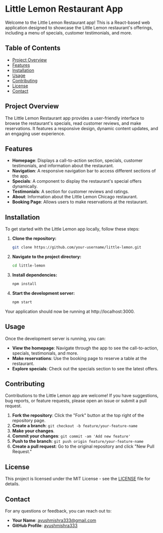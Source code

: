 # Little Lemon Restaurant App

Welcome to the Little Lemon Restaurant app! This is a React-based web application designed to showcase the Little Lemon restaurant's offerings, including a menu of specials, customer testimonials, and more.

## Table of Contents

- [Project Overview](#project-overview)
- [Features](#features)
- [Installation](#installation)
- [Usage](#usage)
- [Contributing](#contributing)
- [License](#license)
- [Contact](#contact)

## Project Overview

The Little Lemon Restaurant app provides a user-friendly interface to browse the restaurant's specials, read customer reviews, and make reservations. It features a responsive design, dynamic content updates, and an engaging user experience.

## Features

- **Homepage**: Displays a call-to-action section, specials, customer testimonials, and information about the restaurant.
- **Navigation**: A responsive navigation bar to access different sections of the app.
- **Specials**: A component to display the restaurant's special offers dynamically.
- **Testimonials**: A section for customer reviews and ratings.
- **About**: Information about the Little Lemon Chicago restaurant.
- **Booking Page**: Allows users to make reservations at the restaurant.

## Installation

To get started with the Little Lemon app locally, follow these steps:

1. **Clone the repository:**

    ```bash
   git clone https://github.com/your-username/little-lemon.git
    
2. **Navigate to the project directory:**

   ```bash
   cd little-lemon

4. **Install dependencies:**

   ```bash
   npm install
   
5. **Start the development server:**
   
   ```bash
   npm start

Your application should now be running at http://localhost:3000.

## Usage

Once the development server is running, you can:

- **View the homepage**: Navigate through the app to see the call-to-action, specials, testimonials, and more.
- **Make reservations**: Use the booking page to reserve a table at the restaurant.
- **Explore specials**: Check out the specials section to see the latest offers.

## Contributing

Contributions to the Little Lemon app are welcome! If you have suggestions, bug reports, or feature requests, please open an issue or submit a pull request.

1. **Fork the repository**: Click the "Fork" button at the top right of the repository page.
2. **Create a branch**: `git checkout -b feature/your-feature-name`
3. **Make your changes**.
4. **Commit your changes**: `git commit -am 'Add new feature'`
5. **Push to the branch**: `git push origin feature/your-feature-name`
6. **Create a pull request**: Go to the original repository and click "New Pull Request."

## License

This project is licensed under the MIT License - see the [LICENSE](LICENSE) file for details.

## Contact

For any questions or feedback, you can reach out to:

- **Your Name**: [ayushmishra333@gmail.com](mailto:ayushmishra333@gmail.com)
- **GitHub Profile**: [ayushmishra333](https://github.com/ayushmishra333)
